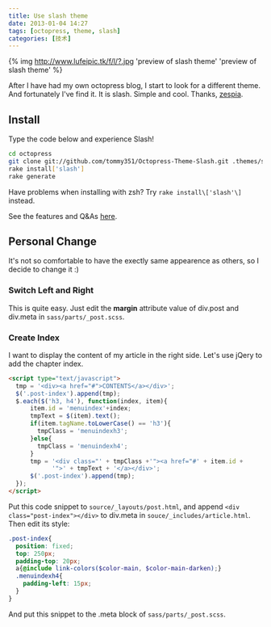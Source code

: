 ```yaml
---
title: Use slash theme
date: 2013-01-04 14:27
tags: [octopress, theme, slash]
categories: [技术]
---
```


{% img http://www.lufeipic.tk/f/l/?.jpg 'preview of slash theme' 'preview of slash theme' %}

After I have had my own octopress blog, I start to look for a different theme. And fortunately I've find it. It is slash. Simple and cool. Thanks, [zespia](http://zespia.tw/).

<!--more-->

## Install

Type the code below and experience Slash!

```bash
cd octopress
git clone git://github.com/tommy351/Octopress-Theme-Slash.git .themes/slash
rake install['slash']
rake generate
```

Have problems when installing with zsh? Try `rake install\['slash'\]` instead.

See the features and Q&As [here](http://zespia.tw/Octopress-Theme-Slash/).

## Personal Change

It's not so comfortable to have the exectly same appearence as others, so I decide to change it :)

### Switch Left and Right

This is quite easy. Just edit the **margin** attribute value of div.post and div.meta in `sass/parts/_post.scss`. 

### Create Index

I want to display the content of my article in the right side. Let's use jQery to add the chapter index.

``` html
<script type="text/javascript">
  tmp = '<div><a href="#">CONTENTS</a></div>';
  $('.post-index').append(tmp);
  $.each($('h3, h4'), function(index, item){
      item.id = 'menuindex'+index;
      tmpText = $(item).text();
      if(item.tagName.toLowerCase() == 'h3'){
        tmpClass = 'menuindexh3';  
      }else{
        tmpClass = 'menuindexh4';
      }
      tmp = '<div class="' + tmpClass +'"><a href="#' + item.id +
            '">' + tmpText + '</a></div>';  
      $('.post-index').append(tmp);
  });
</script>
```

Put this code snippet to `source/_layouts/post.html`,
and append `<div class="post-index"></div>` to div.meta in `souce/_includes/article.html`.
Then edit its style:

``` scss
.post-index{
  position: fixed;
  top: 250px;  
  padding-top: 20px;
  a{@include link-colors($color-main, $color-main-darken);}
  .menuindexh4{
    padding-left: 15px;
  }
}
```

And put this snippet to the .meta block of `sass/parts/_post.scss`.


